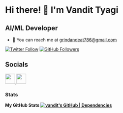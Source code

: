 # Hi there! 👋 I'm Vandit Tyagi

## AI/ML Developer

- 📧 You can reach me at [grindandeat786@gmail.com](mailto:grindandeat786@gmail.com)

[![Twitter Follow](https://img.shields.io/twitter/follow/grindeat1?logo=twitter&style=for-the-badge&color=0891b2&labelColor=1c1917)](https://twitter.com/grindeat1)
[![GitHub Followers](https://img.shields.io/github/followers/vandit98?logo=github&style=for-the-badge&color=0891b2&labelColor=1c1917)](https://www.github.com/vandit98)

## Socials

<p align="left">
  <a href="https://www.linkedin.com/in/vandit-tyagi/" target="_blank" rel="noreferrer">
    <img src="https://raw.githubusercontent.com/danielcranney/readme-generator/main/public/icons/socials/linkedin.svg" width="32" height="32" />
  </a>
  <a href="https://www.twitter.com/grindeat1" target="_blank" rel="noreferrer">
    <img src="https://raw.githubusercontent.com/danielcranney/readme-generator/main/public/icons/socials/twitter.svg" width="32" height="32" />
  </a>
</p>

### Stats

<b>My GitHub Stats
[![vandit's GitHub | Dependencies](https://stats.quine.sh/vandit/dependencies?theme=dark)](https://quine.sh?utm_source=widgets&utm_campaign=vandit)
</b>
